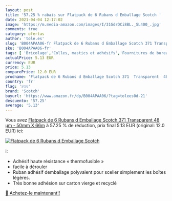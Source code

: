 ```yaml
---
layout: post
title: '57.25 % rabais sur Flatpack de 6 Rubans d Emballage Scotch '
date: 2021-04-04 12:17:02
image: 'https://m.media-amazon.com/images/I/31GdrDCi8BL._SL400_.jpg'
comments: true
category: ofertas
author: 'tole.es'
slug: 'B004APAA06-fr Flatpack de 6 Rubans d Emballage Scotch 371 Transparent 48...'
sku: 'B004APAA06-fr'
tags: [ 'Bricolage','Colles, mastics et adhésifs','Fournitures de bureau','Petites fournitures','Quincaillerie','Ruban adhésif isolant','Rubans adhésifs','Rubans adhésifs et éléments de fixation','Rubans adhésifs transparents','scotch', ]
actualPrice: 5.13 EUR
currency: EUR
price: 5.13
comparePrice: 12.0 EUR
prodname: 'Flatpack de 6 Rubans d Emballage Scotch 371  Transparent  48 µm - 50mm X 66m'
country: 'fr'
flag: '🇫🇷'
brand: 'Scotch'
buyurl: 'https://www.amazon.fr/dp/B004APAA06/?tag=tolees0d-21'
descuento: '57.25'
average: '5.13'
---
```


Vous avez [Flatpack de 6 Rubans d Emballage Scotch 371  Transparent  48 µm - 50mm X 66m](https://www.amazon.fr/dp/B004APAA06/?tag=tolees0d-21)  à  57.25 % de réduction, prix final  5.13 EUR (original: 12.0 EUR) ici:

[![Flatpack de 6 Rubans d Emballage Scotch ](https://m.media-amazon.com/images/I/31GdrDCi8BL._SL400_.jpg)](https://www.amazon.fr/dp/B004APAA06/?tag=tolees0d-21)

ℹ️:

- Adhésif haute résistance « thermofusible »
- facile à dérouler
- Ruban adhésif demballage polyvalent pour sceller simplement les boîtes légères.
- Très bonne adhésion sur carton vierge et recyclé

[🛒 Achetez-le maintenant!!](https://www.amazon.fr/dp/B004APAA06/?tag=tolees0d-21)
